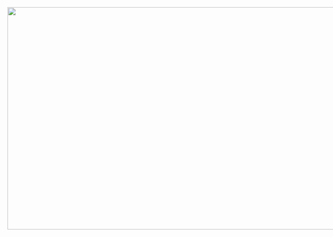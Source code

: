 <p align="center">
    <img src="https://i.pinimg.com/originals/f0/c8/07/f0c8071bf37344a3d82fa5b3de565fc5.gif" style="max-width: 800px; width: 750px; height: 500px">
</p>
